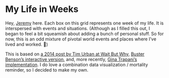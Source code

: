 # My Life in Weeks

Hey, [Jeremy](https://jeremyrobertjones.com/) here. Each box on this grid represents one week of my life. It is interspersed with events and situations. (Although as I filled this out, I began to feel a bit squeamish about adding a bunch of personal stuff. So for now, this is an odd mixture of pivotal world events and places where I’ve lived and worked. 🤷)

This is based on [a 2014 post by Tim Urban at Wait But Why](https://waitbutwhy.com/2014/05/life-weeks.html), [Buster Benson’s interactive version](https://busterbenson.com/life-in-weeks), and, more recently, [Gina Trapani’s implementation](https://weeks.ginatrapani.org/). I do love a combination data visualization / mortality reminder, so I decided to make my own.
